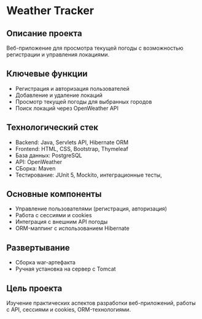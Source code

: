 # Weather Tracker

## Описание проекта
Веб-приложение для просмотра текущей погоды с возможностью регистрации и управления локациями.

## Ключевые функции
- Регистрация и авторизация пользователей
- Добавление и удаление локаций
- Просмотр текущей погоды для выбранных городов
- Поиск локаций через OpenWeather API

## Технологический стек
- Backend: Java, Servlets API, Hibernate ORM
- Frontend: HTML, CSS, Bootstrap, Thymeleaf
- База данных: PostgreSQL
- API: OpenWeather
- СБорка: Maven
- Тестирование: JUnit 5, Mockito, интеграционные тесты,

## Основные компоненты
- Управление пользователями (регистрация, авторизация)
- Работа с сессиями и cookies
- Интеграция с внешним API погоды
- ORM-маппинг с использованием Hibernate

## Развертывание
- Сборка war-артефакта
- Ручная установка на сервер с Tomcat

## Цель проекта
Изучение практических аспектов разработки веб-приложений, работы с API, сессиями и cookies, ORM-технологиями.
